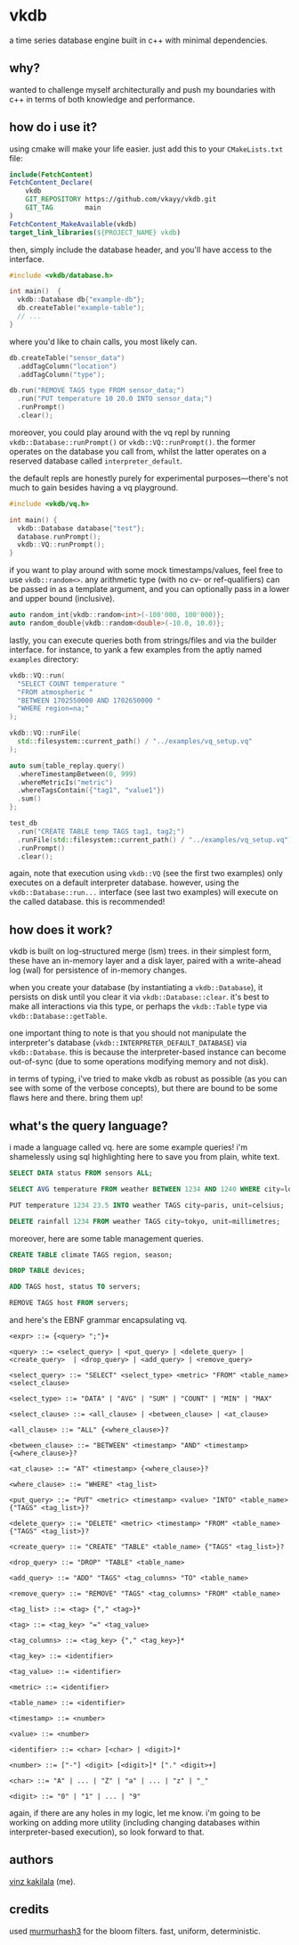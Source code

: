 # vkdb

a time series database engine built in c++ with minimal dependencies.

## why?

wanted to challenge myself architecturally and push my boundaries with c++ in terms of both knowledge and performance.

## how do i use it?

using cmake will make your life easier. just add this to your `CMakeLists.txt` file:

```cmake
include(FetchContent)
FetchContent_Declare(
    vkdb
    GIT_REPOSITORY https://github.com/vkayy/vkdb.git
    GIT_TAG        main
)
FetchContent_MakeAvailable(vkdb)
target_link_libraries(${PROJECT_NAME} vkdb)
```

then, simply include the database header, and you'll have access to the interface.

```cpp
#include <vkdb/database.h>

int main()  {
  vkdb::Database db{"example-db"};
  db.createTable("example-table");
  // ...
}
```

where you'd like to chain calls, you most likely can.

```cpp
db.createTable("sensor_data")
  .addTagColumn("location")
  .addTagColumn("type");

db.run("REMOVE TAGS type FROM sensor_data;")
  .run("PUT temperature 10 20.0 INTO sensor_data;")
  .runPrompt()
  .clear();
```

moreover, you could play around with the vq repl by running `vkdb::Database::runPrompt()` or `vkdb::VQ::runPrompt()`. the former operates on the database you call from, whilst the latter operates on a reserved database called `interpreter_default`.

the default repls are honestly purely for experimental purposes—there's not much to gain besides having a vq playground.

```cpp
#include <vkdb/vq.h>

int main() {
  vkdb::Database database{"test"};
  database.runPrompt();
  vkdb::VQ::runPrompt();
}
```

if you want to play around with some mock timestamps/values, feel free to use `vkdb::random<>`. any arithmetic type (with no cv- or ref-qualifiers) can be passed in as a template argument, and you can optionally pass in a lower and upper bound (inclusive).

```cpp
auto random_int{vkdb::random<int>(-100'000, 100'000)};
auto random_double{vkdb::random<double>(-10.0, 10.0)};
```

lastly, you can execute queries both from strings/files and via the builder interface. for instance, to yank a few examples from the aptly named `examples` directory:

```cpp
vkdb::VQ::run(
  "SELECT COUNT temperature "
  "FROM atmospheric "
  "BETWEEN 1702550000 AND 1702650000 "
  "WHERE region=na;"
);

vkdb::VQ::runFile(
  std::filesystem::current_path() / "../examples/vq_setup.vq"
);

auto sum{table_replay.query()
  .whereTimestampBetween(0, 999)
  .whereMetricIs("metric")
  .whereTagsContain({"tag1", "value1"})
  .sum()
};

test_db
  .run("CREATE TABLE temp TAGS tag1, tag2;")
  .runFile(std::filesystem::current_path() / "../examples/vq_setup.vq")
  .runPrompt()
  .clear();
```

again, note that execution using `vkdb::VQ` (see the first two examples) only executes on a default interpreter database. however, using the `vkdb::Database::run...` interface (see last two examples) will execute on the called database. this is recommended!

## how does it work?

vkdb is built on log-structured merge (lsm) trees. in their simplest form, these have an in-memory layer and a disk layer, paired with a write-ahead log (wal) for persistence of in-memory changes.

when you create your database (by instantiating a `vkdb::Database`), it persists on disk until you clear it via `vkdb::Database::clear`. it's best to make all interactions via this type, or perhaps the `vkdb::Table` type via `vkdb::Database::getTable`.

one important thing to note is that you should not manipulate the interpreter's database (`vkdb::INTERPRETER_DEFAULT_DATABASE`) via `vkdb::Database`. this is because the interpreter-based instance can become out-of-sync (due to some operations modifying memory and not disk).

in terms of typing, i've tried to make vkdb as robust as possible (as you can see with some of the verbose concepts), but there are bound to be some flaws here and there. bring them up!

## what's the query language?

i made a language called vq. here are some example queries! i'm shamelessly using sql highlighting here to save you from plain, white text.

```sql
SELECT DATA status FROM sensors ALL;

SELECT AVG temperature FROM weather BETWEEN 1234 AND 1240 WHERE city=london, unit=celsius;

PUT temperature 1234 23.5 INTO weather TAGS city=paris, unit=celsius;

DELETE rainfall 1234 FROM weather TAGS city=tokyo, unit=millimetres;
```

moreover, here are some table management queries.
```sql
CREATE TABLE climate TAGS region, season;

DROP TABLE devices;

ADD TAGS host, status TO servers;

REMOVE TAGS host FROM servers;
```

and here's the EBNF grammar encapsulating vq.

```bnf
<expr> ::= {<query> ";"}+

<query> ::= <select_query> | <put_query> | <delete_query> | <create_query>  | <drop_query> | <add_query> | <remove_query>

<select_query> ::= "SELECT" <select_type> <metric> "FROM" <table_name> <select_clause>

<select_type> ::= "DATA" | "AVG" | "SUM" | "COUNT" | "MIN" | "MAX"

<select_clause> ::= <all_clause> | <between_clause> | <at_clause>

<all_clause> ::= "ALL" {<where_clause>}?

<between_clause> ::= "BETWEEN" <timestamp> "AND" <timestamp> {<where_clause>}?

<at_clause> ::= "AT" <timestamp> {<where_clause>}?

<where_clause> ::= "WHERE" <tag_list>

<put_query> ::= "PUT" <metric> <timestamp> <value> "INTO" <table_name> {"TAGS" <tag_list>}?

<delete_query> ::= "DELETE" <metric> <timestamp> "FROM" <table_name> {"TAGS" <tag_list>}?

<create_query> ::= "CREATE" "TABLE" <table_name> {"TAGS" <tag_list>}?

<drop_query> ::= "DROP" "TABLE" <table_name>

<add_query> ::= "ADD" "TAGS" <tag_columns> "TO" <table_name>

<remove_query> ::= "REMOVE" "TAGS" <tag_columns> "FROM" <table_name>

<tag_list> ::= <tag> {"," <tag>}*

<tag> ::= <tag_key> "=" <tag_value>

<tag_columns> ::= <tag_key> {"," <tag_key>}*

<tag_key> ::= <identifier>

<tag_value> ::= <identifier>

<metric> ::= <identifier>

<table_name> ::= <identifier>

<timestamp> ::= <number>

<value> ::= <number>

<identifier> ::= <char> [<char> | <digit>]*

<number> ::= ["-"] <digit> [<digit>]* ["." <digit>+]

<char> ::= "A" | ... | "Z" | "a" | ... | "z" | "_"

<digit> ::= "0" | "1" | ... | "9"
```

again, if there are any holes in my logic, let me know. i'm going to be working on adding more utility (including changing databases within interpreter-based execution), so look forward to that.

## authors

[vinz kakilala](https://linkedin.com/in/vinzkakilala) (me).

## credits

used [murmurhash3](https://github.com/aappleby/smhasher/blob/master/src/MurmurHash3.cpp) for the bloom filters. fast, uniform, deterministic.
